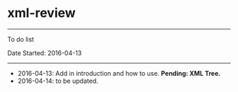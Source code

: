 # xml-review
-----------------------------------------------------
To do list

Date Started: 2016-04-13

-----------------------------------------------------

+ 2016-04-13: Add in introduction and how to use. **Pending: XML Tree.**
+ 2016-04-14: to be updated.
